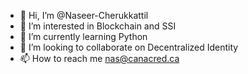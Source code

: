 - 👋 Hi, I’m @Naseer-Cherukkattil
- 👀 I’m interested in Blockchain and SSI
- 🌱 I’m currently learning Python
- 💞️ I’m looking to collaborate on Decentralized Identity
- 📫 How to reach me nas@canacred.ca

<!---
Naseer-Cherukkattil/Naseer-Cherukkattil is a ✨ special ✨ repository because its `README.md` (this file) appears on your GitHub profile.
You can click the Preview link to take a look at your changes.
--->
